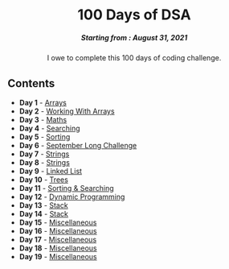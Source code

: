<h1 align="center"> 
100 Days of DSA
</h1>
<h5 align="center">
Starting from : August 31, 2021
</h5>

<p align="center">
I owe to complete this 100 days of coding challenge.
</p>

## Contents

- <b>Day 1</b> - [Arrays](https://github.com/asthakri50/100_DAYS_OF_CODE/tree/main/Day001)
- <b>Day 2</b> - [Working With Arrays](https://github.com/asthakri50/100_DAYS_OF_CODE/tree/main/Day002)
- <b>Day 3</b> - [Maths](https://github.com/asthakri50/100_DAYS_OF_CODE/tree/main/Day003)
- <b>Day 4</b> - [Searching](https://github.com/asthakri50/100_DAYS_OF_CODE/tree/main/Day004)
- <b>Day 5</b> - [Sorting](https://github.com/asthakri50/100_DAYS_OF_CODE/tree/main/Day005)
- <b>Day 6</b> - [September Long Challenge](https://github.com/asthakri50/100_DAYS_OF_CODE/tree/main/Day006)
- <b>Day 7</b> - [Strings](https://github.com/asthakri50/100_DAYS_OF_CODE/tree/main/Day007)
- <b>Day 8</b> - [Strings](https://github.com/asthakri50/100_DAYS_OF_CODE/tree/main/Day008)
- <b>Day 9</b> - [Linked List](https://github.com/asthakri50/100_DAYS_OF_CODE/tree/main/Day009)
- <b>Day 10</b> - [Trees](https://github.com/asthakri50/100_DAYS_OF_CODE/tree/main/Day010)
- <b>Day 11</b> - [Sorting & Searching](https://github.com/asthakri50/100_DAYS_OF_CODE/tree/main/Day011)
- <b>Day 12</b> - [Dynamic Programming](https://github.com/asthakri50/100_DAYS_OF_CODE/tree/main/Day012)
- <b>Day 13</b> - [Stack](https://github.com/asthakri50/100_DAYS_OF_CODE/tree/main/Day013)
- <b>Day 14</b> - [Stack](https://github.com/asthakri50/100_DAYS_OF_CODE/tree/main/Day014)
- <b>Day 15</b> - [Miscellaneous](https://github.com/asthakri50/100_DAYS_OF_CODE/tree/main/Day015)
- <b>Day 16</b> - [Miscellaneous](https://github.com/asthakri50/100_DAYS_OF_CODE/tree/main/Day016)
- <b>Day 17</b> - [Miscellaneous](https://github.com/asthakri50/100_DAYS_OF_CODE/tree/main/Day017)
- <b>Day 18</b> - [Miscellaneous](https://github.com/asthakri50/100_DAYS_OF_CODE/tree/main/Day018)
- <b>Day 19</b> - [Miscellaneous](https://github.com/asthakri50/100_DAYS_OF_CODE/tree/main/Day019)
